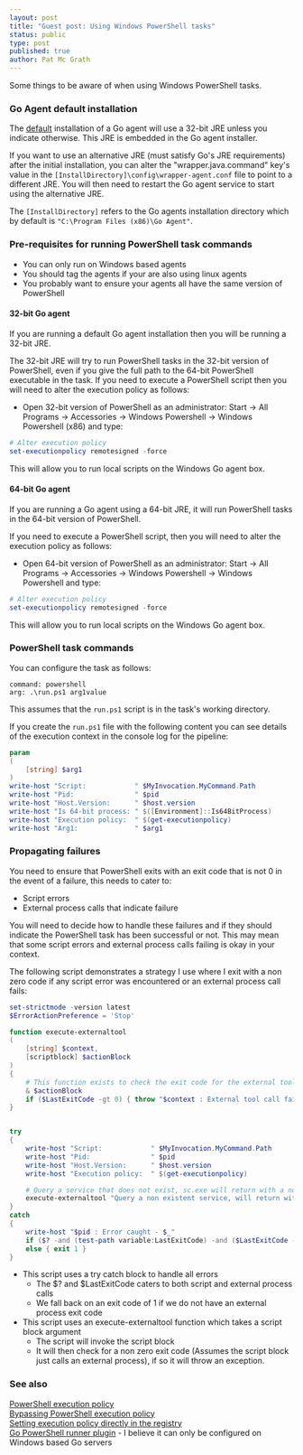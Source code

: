 ```yaml
---
layout: post
title: "Guest post: Using Windows PowerShell tasks"
status: public
type: post
published: true
author: Pat Mc Grath
---
```


Some things to be aware of when using Windows PowerShell tasks.

### Go Agent default installation

The [default](http://www.go.cd/documentation/user/current/installation/installing_go_agent.html) installation of a Go
agent will use a 32-bit JRE unless you indicate otherwise. This JRE is embedded in the Go agent installer.

If you want to use an alternative JRE (must satisfy Go's JRE requirements) after the initial installation, you can alter
the "wrapper.java.command" key's value in the ```[InstallDirectory]\config\wrapper-agent.conf``` file  to point to a
different JRE. You will then need to restart the Go agent service to start using the alternative JRE.

The ```[InstallDirectory]``` refers to the Go agents installation directory which by default is ```"C:\Program Files (x86)\Go Agent"```.


### Pre-requisites for running PowerShell task commands

- You can only run on Windows based agents
- You should tag the agents if your are also using linux agents  
- You probably want to ensure your agents all have the same version of PowerShell  

#### 32-bit Go agent

If you are running a default Go agent installation then you will be running a 32-bit JRE.

The 32-bit JRE will try to run PowerShell tasks in the 32-bit version of PowerShell, even if you give the full path to
the 64-bit PowerShell executable in the task. If you need to execute a PowerShell script then you will need to alter the
execution policy as follows:

- Open 32-bit version of PowerShell as an administrator: Start -> All Programs -> Accessories -> Windows Powershell -> Windows Powershell (x86) and type:

```powershell
# Alter execution policy
set-executionpolicy remotesigned -force  
```

This will allow you to run local scripts on the Windows Go agent box.

#### 64-bit Go agent

If you are running a Go agent using a 64-bit JRE, it will run PowerShell tasks in the 64-bit version of PowerShell.

If you need to execute a PowerShell script, then you will need to alter the execution policy as follows:

- Open 64-bit version of PowerShell as an administrator: Start -> All Programs -> Accessories -> Windows Powershell ->
  Windows Powershell and type:

```powershell
# Alter execution policy
set-executionpolicy remotesigned -force  
```

This will allow you to run local scripts on the Windows Go agent box.


### PowerShell task commands

You can configure the task as follows:

```
command: powershell  
arg: .\run.ps1 arg1value  
```

This assumes that the ```run.ps1``` script is in the task's working directory.

If you create the ```run.ps1``` file with the following content you can see details of the execution context in the console log for the pipeline:

```powershell
param
(
	[string] $arg1
)
write-host "Script:            " $MyInvocation.MyCommand.Path
write-host "Pid:               " $pid
write-host "Host.Version:      " $host.version
write-host "Is 64-bit process: " $([Environment]::Is64BitProcess)
write-host "Execution policy:  " $(get-executionpolicy)
write-host "Arg1:              " $arg1
```


### Propagating failures

You need to ensure that PowerShell exits with an exit code that is not 0 in the event of a failure, this needs to cater to:

  - Script errors
  - External process calls that indicate failure

You will need to decide how to handle these failures and if they should indicate the PowerShell task has been successful
or not. This may mean that some script errors and external process calls failing is okay in your context.

The following script demonstrates a strategy I use where I exit with a non zero code if any script error was encountered
or an external process call fails:

```powershell
set-strictmode -version latest
$ErrorActionPreference = 'Stop'

function execute-externaltool
(
	[string] $context,
	[scriptblock] $actionBlock
)
{
	# This function exists to check the exit code for the external tool called within the script block, so we don't have to do this for each call
	& $actionBlock
	if ($LastExitCode -gt 0) { throw "$context : External tool call failed" }
}


try
{
	write-host "Script:            " $MyInvocation.MyCommand.Path
	write-host "Pid:               " $pid
	write-host "Host.Version:      " $host.version
	write-host "Execution policy:  " $(get-executionpolicy)

	# Query a service that does not exist, sc.exe will return with a non 0 exit code
	execute-externaltool "Query a non existent service, will return with exit code != 0" { c:\windows\system32\sc.exe query service_does_not_exist } 
}
catch
{
	write-host "$pid : Error caught - $_"
	if ($? -and (test-path variable:LastExitCode) -and ($LastExitCode -gt 0)) { exit $LastExitCode }
	else { exit 1 }
}
```
- This script uses a try catch block to handle all errors
	- The $? and $LastExitCode caters to both script and external process calls
	- We fall back on an exit code of 1 if we do not have an external process exit code
- This script uses an execute-externaltool function which takes a script block argument
	- The script will invoke the script block
	- It will then check for a non zero exit code (Assumes the script block just calls an external process), if so it will throw an exception.


### See also

[PowerShell execution policy](https://technet.microsoft.com/en-us/library/hh849812.aspx)  
[Bypassing PowerShell execution policy](https://blog.netspi.com/15-ways-to-bypass-the-powershell-execution-policy/)  
[Setting execution policy directly in the registry](https://codelucidate.wordpress.com/powershell/change-execution-policy-in-the-registry/)  
[Go PowerShell runner plugin](https://github.com/manojlds/gocd-powershell-runner) - I believe it can only be configured on Windows based Go servers  
